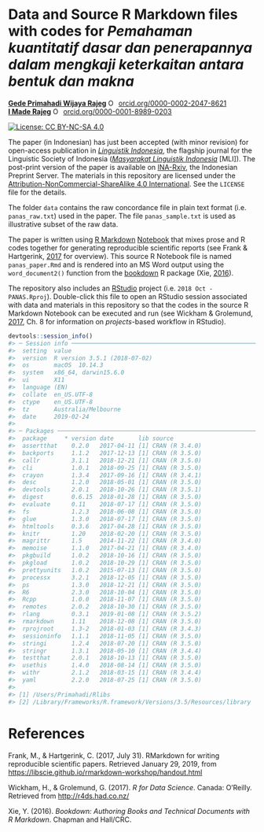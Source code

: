 
<!-- README.md is generated from README.Rmd. Please edit that file -->
Data and Source R Markdown files with codes for *Pemahaman kuantitatif dasar dan penerapannya dalam mengkaji keterkaitan antara bentuk dan makna*
=================================================================================================================================================

[**Gede Primahadi Wijaya Rajeg**](https://figshare.com/authors/Gede_Primahadi_Wijaya_Rajeg/1234749) <a itemprop="sameAs" content="https://orcid.org/0000-0002-2047-8621" href="https://orcid.org/0000-0002-2047-8621" target="orcid.widget" rel="noopener noreferrer" style="vertical-align:top;"><img src="https://orcid.org/sites/default/files/images/orcid_16x16.png" style="width:1em;margin-right:.5em;" alt="ORCID iD icon">orcid.org/0000-0002-2047-8621</a> <br>[**I Made Rajeg**](https://figshare.com/authors/I_Made_Rajeg/4052377) <a itemprop="sameAs" content="https://orcid.org/0000-0001-8989-0203" href="https://orcid.org/0000-0001-8989-0203" target="orcid.widget" rel="noopener noreferrer" style="vertical-align:top;"><img src="https://orcid.org/sites/default/files/images/orcid_16x16.png" style="width:1em;margin-right:.5em;" alt="ORCID iD icon">orcid.org/0000-0001-8989-0203</a>

[![License: CC BY-NC-SA 4.0](https://licensebuttons.net/l/by-nc-sa/4.0/80x15.png)](https://creativecommons.org/licenses/by-nc-sa/4.0/)

The paper (in Indonesian) has just been accepted (with minor revision) for open-access publication in [*Linguistik Indonesia*](http://www.linguistik-indonesia.org), the flagship journal for the Linguistic Society of Indonesia ([*Masyarakat Linguistik Indonesia*](http://www.mlindonesia.org) \[MLI\]). The post-print version of the paper is available on [INA-Rxiv](https://doi.org/10.31227/osf.io/bt4h7), the Indonesian Preprint Server. The materials in this repository are licensed under the [Attribution-NonCommercial-ShareAlike 4.0 International](https://creativecommons.org/licenses/by-nc-sa/4.0/). See the `LICENSE` file for the details.

The folder `data` contains the raw concordance file in plain text format (i.e. `panas_raw.txt`) used in the paper. The file `panas_sample.txt` is used as illustrative subset of the raw data.

The paper is written using [R Markdown](https://rmarkdown.rstudio.com) [Notebook](https://bookdown.org/yihui/rmarkdown/notebook.html) that mixes prose and R codes together for generating reproducible scientific reports (see Frank & Hartgerink, [2017](#ref-frank_rmarkdown_2017) for overview). This source R Notebook file is named `panas_paper.Rmd` and is rendered into an MS Word output using the `word_document2()` function from the [bookdown](https://bookdown.org) R package (Xie, [2016](#ref-xie_bookdown_2016)).

The repository also includes an [RStudio](https://www.rstudio.com) project (i.e. `2018 Oct - PANAS.Rproj`). Double-click this file to open an RStudio session associated with data and materials in this repository so that the codes in the source R Markdown Notebook can be executed and run (see Wickham & Grolemund, [2017](#ref-wickham_r_2017), Ch. 8 for information on *projects*-based workflow in RStudio).

``` r
devtools::session_info()
#> ─ Session info ──────────────────────────────────────────────────────────
#>  setting  value                       
#>  version  R version 3.5.1 (2018-07-02)
#>  os       macOS  10.14.3              
#>  system   x86_64, darwin15.6.0        
#>  ui       X11                         
#>  language (EN)                        
#>  collate  en_US.UTF-8                 
#>  ctype    en_US.UTF-8                 
#>  tz       Australia/Melbourne         
#>  date     2019-02-24                  
#> 
#> ─ Packages ──────────────────────────────────────────────────────────────
#>  package     * version date       lib source        
#>  assertthat    0.2.0   2017-04-11 [1] CRAN (R 3.4.0)
#>  backports     1.1.2   2017-12-13 [1] CRAN (R 3.5.0)
#>  callr         3.1.1   2018-12-21 [1] CRAN (R 3.5.0)
#>  cli           1.0.1   2018-09-25 [1] CRAN (R 3.5.0)
#>  crayon        1.3.4   2017-09-16 [1] CRAN (R 3.4.1)
#>  desc          1.2.0   2018-05-01 [1] CRAN (R 3.5.0)
#>  devtools      2.0.1   2018-10-26 [1] CRAN (R 3.5.1)
#>  digest        0.6.15  2018-01-28 [1] CRAN (R 3.5.0)
#>  evaluate      0.11    2018-07-17 [1] CRAN (R 3.5.0)
#>  fs            1.2.3   2018-06-08 [1] CRAN (R 3.5.0)
#>  glue          1.3.0   2018-07-17 [1] CRAN (R 3.5.0)
#>  htmltools     0.3.6   2017-04-28 [1] CRAN (R 3.5.0)
#>  knitr         1.20    2018-02-20 [1] CRAN (R 3.5.0)
#>  magrittr      1.5     2014-11-22 [1] CRAN (R 3.4.0)
#>  memoise       1.1.0   2017-04-21 [1] CRAN (R 3.4.0)
#>  pkgbuild      1.0.2   2018-10-16 [1] CRAN (R 3.5.0)
#>  pkgload       1.0.2   2018-10-29 [1] CRAN (R 3.5.0)
#>  prettyunits   1.0.2   2015-07-13 [1] CRAN (R 3.5.0)
#>  processx      3.2.1   2018-12-05 [1] CRAN (R 3.5.0)
#>  ps            1.3.0   2018-12-21 [1] CRAN (R 3.5.0)
#>  R6            2.3.0   2018-10-04 [1] CRAN (R 3.5.0)
#>  Rcpp          1.0.0   2018-11-07 [1] CRAN (R 3.5.0)
#>  remotes       2.0.2   2018-10-30 [1] CRAN (R 3.5.0)
#>  rlang         0.3.1   2019-01-08 [1] CRAN (R 3.5.2)
#>  rmarkdown     1.11    2018-12-08 [1] CRAN (R 3.5.0)
#>  rprojroot     1.3-2   2018-01-03 [1] CRAN (R 3.4.3)
#>  sessioninfo   1.1.1   2018-11-05 [1] CRAN (R 3.5.0)
#>  stringi       1.2.4   2018-07-20 [1] CRAN (R 3.5.0)
#>  stringr       1.3.1   2018-05-10 [1] CRAN (R 3.4.4)
#>  testthat      2.0.1   2018-10-13 [1] CRAN (R 3.5.0)
#>  usethis       1.4.0   2018-08-14 [1] CRAN (R 3.5.0)
#>  withr         2.1.2   2018-03-15 [1] CRAN (R 3.4.4)
#>  yaml          2.2.0   2018-07-25 [1] CRAN (R 3.5.0)
#> 
#> [1] /Users/Primahadi/Rlibs
#> [2] /Library/Frameworks/R.framework/Versions/3.5/Resources/library
```

References
==========

Frank, M., & Hartgerink, C. (2017, July 31). RMarkdown for writing reproducible scientific papers. Retrieved January 29, 2019, from <https://libscie.github.io/rmarkdown-workshop/handout.html>

Wickham, H., & Grolemund, G. (2017). *R for Data Science*. Canada: O’Reilly. Retrieved from <http://r4ds.had.co.nz/>

Xie, Y. (2016). *Bookdown: Authoring Books and Technical Documents with R Markdown*. Chapman and Hall/CRC.
